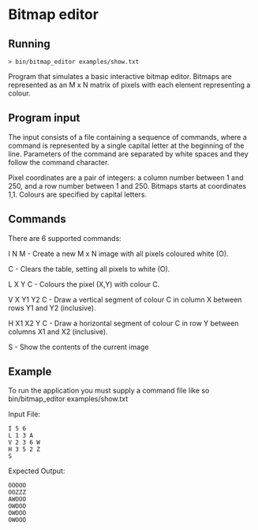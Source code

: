 # Bitmap editor

## Running

`> bin/bitmap_editor examples/show.txt`

Program that simulates a basic interactive bitmap editor. Bitmaps are represented as an M x N matrix of pixels with each element representing a colour.

## Program input

The input consists of a file containing a sequence of commands, where a command is represented by a single capital
letter at the beginning of the line. Parameters of the command are separated by white spaces and they follow the command character.


Pixel coordinates are a pair of integers: a column number between 1 and 250, and a row number between 1 and 250. Bitmaps starts at coordinates 1,1. Colours are specified by capital letters.

## Commands

There are 6 supported commands:

I N M - Create a new M x N image with all pixels coloured white (O).

C - Clears the table, setting all pixels to white (O).

L X Y C - Colours the pixel (X,Y) with colour C.

V X Y1 Y2 C - Draw a vertical segment of colour C in column X between rows Y1 and Y2 (inclusive).

H X1 X2 Y C - Draw a horizontal segment of colour C in row Y between columns X1 and X2 (inclusive).

S - Show the contents of the current image

## Example

To run the application you must supply a command file like so bin/bitmap_editor examples/show.txt

Input File:

```
I 5 6
L 1 3 A
V 2 3 6 W
H 3 5 2 Z
S
```

Expected Output:

```
OOOOO
OOZZZ
AWOOO
OWOOO
OWOOO
OWOOO
```

